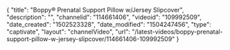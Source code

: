 {
    "title": "Boppy&reg; Prenatal Support Pillow w\/Jersey Slipcover",
    "description": "",
    "channelid": "114661406",
    "videoid": "109992509",
    "date_created": "1502523328",
    "date_modified": "1504247456",
    "type": "captivate",
    "layout": "channelVideo",
    "url": "\/latest-videos\/boppy-prenatal-support-pillow-w-jersey-slipcover\/114661406-109992509"
}